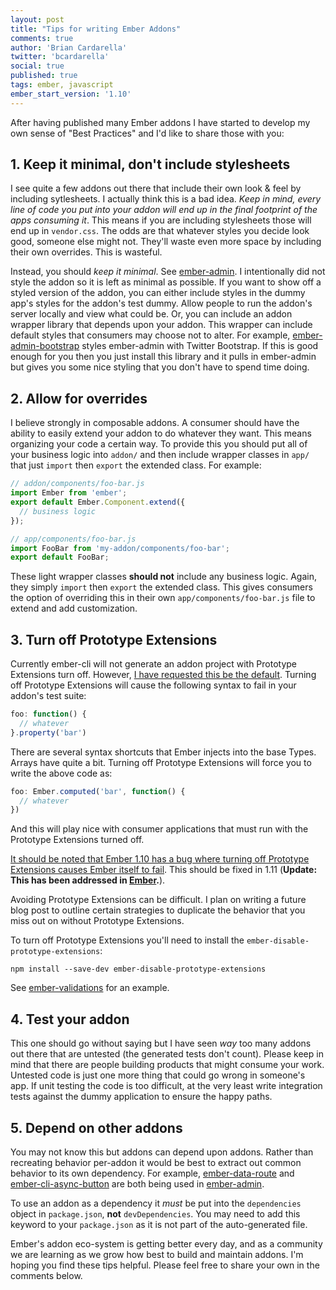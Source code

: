 ```yaml
---
layout: post
title: "Tips for writing Ember Addons"
comments: true
author: 'Brian Cardarella'
twitter: 'bcardarella'
social: true
published: true
tags: ember, javascript
ember_start_version: '1.10'
---
```


After having published many Ember addons I have started to develop my
own sense of "Best Practices" and I'd like to share those with you:

## 1. Keep it minimal, don't include stylesheets

I see quite a few addons out there that include their own look & feel by
including sytlesheets. I actually think this is a bad idea. *Keep in
mind, every line of code you put into your addon will end up in the
final footprint of the apps consuming it*. This means if you are
including stylesheets those will end up in `vendor.css`. The odds are
that whatever styles you decide look good, someone else might not.
They'll waste even more space by including their own overrides. This is
wasteful.

Instead, you should *keep it minimal*. See
[ember-admin](https://github.com/dockyard/ember-admin). I intentionally
did not style the addon so it is left as minimal as possible. If you
want to show off a styled version of the addon, you can either include
styles in the dummy app's styles for the addon's test dummy. Allow
people to run the addon's server locally and view what could be. Or, you
can include an addon wrapper library that depends upon your addon. This
wrapper can include default styles that consumers may choose not to
alter. For example,
[ember-admin-bootstrap](https://github.com/dockyard/ember-admin-bootstrap)
styles ember-admin with Twitter Bootstrap. If this is good enough for
you then you just install this library and it pulls in ember-admin but
gives you some nice styling that you don't have to spend time doing.

## 2. Allow for overrides

I believe strongly in composable addons. A consumer should have the
ability to easily extend your addon to do whatever they want. This means
organizing your code a certain way. To provide this you should put all
of your business logic into `addon/` and then include wrapper classes in
`app/` that just `import` then `export` the extended class. For example:

```javascript
// addon/components/foo-bar.js
import Ember from 'ember';
export default Ember.Component.extend({
  // business logic
});

// app/components/foo-bar.js
import FooBar from 'my-addon/components/foo-bar';
export default FooBar;
```

These light wrapper classes **should not** include any business logic.
Again, they simply `import` then `export` the extended class. This gives
consumers the option of overriding this in their own
`app/components/foo-bar.js` file to extend and add customization.

## 3. Turn off Prototype Extensions

Currently ember-cli will not generate an addon project with Prototype
Extensions turn off. However, [I have requested this be the
default](https://github.com/ember-cli/ember-cli/issues/3443). Turning
off Prototype Extensions will cause the following syntax to fail in
your addon's test suite:

```javascript
foo: function() {
  // whatever
}.property('bar')
```

There are several syntax shortcuts that Ember injects into the base
Types. Arrays have quite a bit. Turning off Prototype Extensions will
force you to write the above code as:

```javascript
foo: Ember.computed('bar', function() {
  // whatever
})
```

And this will play nice with consumer applications that must run with
the Prototype Extensions turned off.

[It should be noted that Ember 1.10 has a bug where turning off Prototype
Extensions causes Ember itself to
fail](https://github.com/emberjs/ember.js/issues/10590). This should be
fixed in 1.11 (**Update: This has been addressed in [Ember](https://github.com/emberjs/ember.js/pull/10697).**).

Avoiding Prototype Extensions can be difficult. I plan on writing a
future blog post to outline certain strategies to duplicate the behavior
that you miss out on without Prototype Extensions.

To turn off Prototype Extensions you'll need to install the `ember-disable-prototype-extensions`:

```
npm install --save-dev ember-disable-prototype-extensions
```

See
[ember-validations](https://github.com/dockyard/ember-validations/pull/270)
for an example.

## 4. Test your addon

This one should go without saying but I have seen *way* too many addons
out there that are untested (the generated tests don't count). Please
keep in mind that there are people building products that might consume
your work. Untested code is just one more thing that could go wrong in
someone's app. If unit testing the code is too difficult, at the very
least write integration tests against the dummy application to ensure
the happy paths.

## 5. Depend on other addons

You may not know this but addons can depend upon addons. Rather than
recreating behavior per-addon it would be best to extract out common
behavior to its own dependency. For example,
[ember-data-route](https://github.com/dockyard/ember-data-route) and
[ember-cli-async-button](https://github.com/dockyard/ember-cli-async-button)
are both being used in
[ember-admin](https://github.com/dockyard/ember-admin/blob/master/package.json#L21-L23).

To use an addon as a dependency it *must* be put into the `dependencies`
object in `package.json`, **not** `devDependencies`. You may need to
add this keyword to your `package.json` as it is not part of the
auto-generated file.

Ember's addon eco-system is getting better every day, and as a community
we are learning as we grow how best to build and maintain addons. I'm
hoping you find these tips helpful. Please feel free to share your own
in the comments below. 
